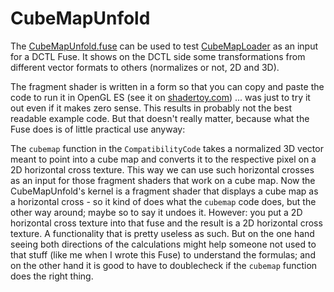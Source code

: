 # CubeMapUnfold

The [CubeMapUnfold.fuse](CubeMapUnfold.fuse) can be used to test [CubeMapLoader](../CubeMapLoader.md) as an input for a DCTL Fuse. It shows on the DCTL side some transformations from different vector formats to others (normalizes or not, 2D and 3D).

The fragment shader is written in a form so that you can copy and paste the code to run it in OpenGL ES (see it on [shadertoy.com](https://www.shadertoy.com/view/7sBcRh)) ... was just to try it out even if it makes zero sense. This results in probably not the best readable example code. But that doesn't really matter, because what the Fuse does is of little practical use anyway:

The `cubemap` function in the `CompatibilityCode` takes a normalized 3D vector meant to point into a cube map and converts it to the respective pixel on a 2D horizontal cross texture. This way we can use such horizontal crosses as an input for those fragment shaders that work on a cube map. Now the CubeMapUnfold's kernel is a fragment shader that displays a cube map as a horizontal cross - so it kind of does what the `cubemap` code does, but the other way around; maybe so to say it undoes it. However: you put a 2D horizontal cross texture into that fuse and the result is a 2D horizontal cross texture. A functionality that is pretty useless as such. But on the one hand seeing both directions of the calculations might help someone not used to that stuff (like me when I wrote this Fuse) to understand the formulas; and on the other hand it is good to have to doublecheck if the `cubemap` function does the right thing.
